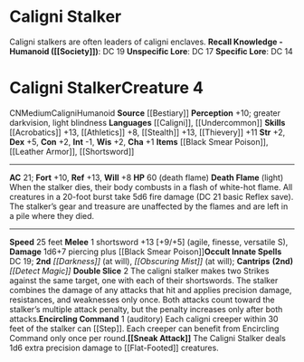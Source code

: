 ﻿---
ac: '21'
alignment: CN
all_resistance: null
burrow_speed: null
charisma: '+1'
climb_speed: null
constitution: '+2'
creature_ability:
- Death Flame
- Double Slice
- Encircling Command
- Sneak Attack
creature_family: '[[DATABASE/monsterfamily/Caligni|Caligni]]'
description: 'Caligni stalkers are often leaders of caligni enclaves.<br/><br/><b><u>Recall
  Knowledge - Humanoid</u> ( [[DATABASE/skill/Society|Society]] )</b>: DC 19<br/><b><u>Unspecific
  Lore</u></b>: DC 17<br/><b><u>Specific Lore</u></b>: DC 14'
dexterity: '+5'
element: null
fly_speed: null
fortitude: '+10'
hardness: null
hp: 60 (death flame)
id: '66'
immunity: null
intelligence: '-1'
land_speed: '25'
language:
- '[[DATABASE/language/Caligni|Caligni]]'
- '[[DATABASE/language/Undercommon|Undercommon]]'
level: '4'
max_speed: '25'
name: Caligni Stalker
perception: '+10'
rarity: Common
reflex: '+13'
resistance: null
rus_type_level: null
school: null
sense:
- greater darkvision
- light blindness
size: Medium
skill:
- '[[DATABASE/skill/Acrobatics|Acrobatics]] +13'
- '[[DATABASE/skill/Athletics|Athletics]] +8'
- '[[DATABASE/skill/Stealth|Stealth]] +13'
- '[[DATABASE/skill/Thievery|Thievery]] +11'
source: '[[DATABASE/source/Bestiary|Bestiary]]'
speed:
- 25 feet
spell:
- '[[DATABASE/spell/Darkness|Darkness]]'
- '[[DATABASE/spell/Detect Magic|DetectMagic]]'
- '[[DATABASE/spell/Obscuring Mist|Obscuring Mist]]'
strength: '+2'
strength_req: '2'
strongest_save:
- Reflex
swim_speed: null
trait:
- '[[DATABASE/trait/Caligni|Caligni]]'
- '[[DATABASE/trait/Humanoid|Humanoid]]'
type: Creature
vision: Greater darkvision
weakest_save:
- Will
weakness: null
will: '+8'
wisdom: '+2'

---
# Caligni Stalker

Caligni stalkers are often leaders of caligni enclaves.
**Recall Knowledge - Humanoid ([[Society]])**: DC 19
**Unspecific Lore**: DC 17
**Specific Lore**: DC 14

# Caligni Stalker<span class="item-type">Creature 4</span>

<span class="trait-alignment item-trait">CN</span><span class="trait-size item-trait">Medium</span><span class="item-trait">Caligni</span><span class="item-trait">Humanoid</span>
**Source** [[Bestiary]]
**Perception** +10; greater darkvision, light blindness
**Languages** [[Caligni]], [[Undercommon]]
**Skills** [[Acrobatics]] +13, [[Athletics]] +8, [[Stealth]] +13, [[Thievery]] +11
**Str** +2, **Dex** +5, **Con** +2, **Int** -1, **Wis** +2, **Cha** +1
**Items** [[Black Smear Poison]], [[Leather Armor]], [[Shortsword]]

---
**AC** 21; **Fort** +10, **Ref** +13, **Will** +8
**HP** 60 (death flame)
<span class="in-box-ability">**Death Flame** (light) When the stalker dies, their body combusts in a flash of white-hot flame. All creatures in a 20-foot burst take 5d6 fire damage (DC 21 basic Reflex save). The stalker’s gear and treasure are unaffected by the flames and are left in a pile where they died.</span>

---
**Speed** 25 feet
<span class="in-box-ability">**Melee** <span class="action-icon">1</span> shortsword +13 [+9/+5] (agile, finesse, versatile S), **Damage** 1d6+7 piercing plus [[Black Smear Poison]]</span>**Occult Innate Spells** DC 19; **2nd** _[[Darkness]]_ (at will), _[[Obscuring Mist]]_ (at will); **Cantrips** **(2nd)** _[[Detect Magic]]_
<span class="in-box-ability">**Double Slice** <span class="action-icon">2</span> The caligni stalker makes two Strikes against the same target, one with each of their shortswords. The stalker combines the damage of any attacks that hit and applies precision damage, resistances, and weaknesses only once. Both attacks count toward the stalker’s multiple attack penalty, but the penalty increases only after both attacks.</span><span class="in-box-ability">**Encircling Command** <span class="action-icon">1</span> (auditory) Each caligni creeper within 30 feet of the stalker can [[Step]]. Each creeper can benefit from Encircling Command only once per round.</span><span class="in-box-ability">**[[Sneak Attack]]** The Caligni Stalker deals 1d6 extra precision damage to [[Flat-Footed]] creatures.</span>